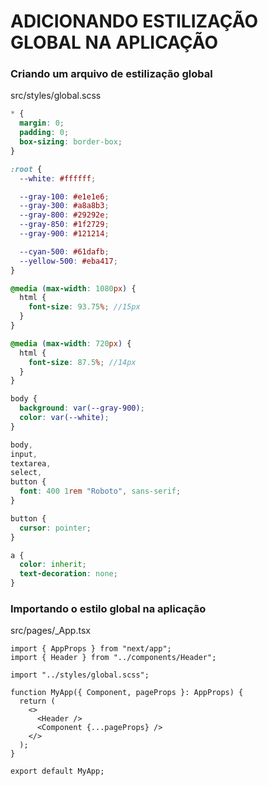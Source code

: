 # ADICIONANDO ESTILIZAÇÃO GLOBAL NA APLICAÇÃO

### Criando um arquivo de estilização global

src/styles/global.scss

```scss
* {
  margin: 0;
  padding: 0;
  box-sizing: border-box;
}

:root {
  --white: #ffffff;

  --gray-100: #e1e1e6;
  --gray-300: #a8a8b3;
  --gray-800: #29292e;
  --gray-850: #1f2729;
  --gray-900: #121214;

  --cyan-500: #61dafb;
  --yellow-500: #eba417;
}

@media (max-width: 1080px) {
  html {
    font-size: 93.75%; //15px
  }
}

@media (max-width: 720px) {
  html {
    font-size: 87.5%; //14px
  }
}

body {
  background: var(--gray-900);
  color: var(--white);
}

body,
input,
textarea,
select,
button {
  font: 400 1rem "Roboto", sans-serif;
}

button {
  cursor: pointer;
}

a {
  color: inherit;
  text-decoration: none;
}
```

### Importando o estilo global na aplicação

src/pages/\_App.tsx

```tsx
import { AppProps } from "next/app";
import { Header } from "../components/Header";

import "../styles/global.scss";

function MyApp({ Component, pageProps }: AppProps) {
  return (
    <>
      <Header />
      <Component {...pageProps} />
    </>
  );
}

export default MyApp;
```
